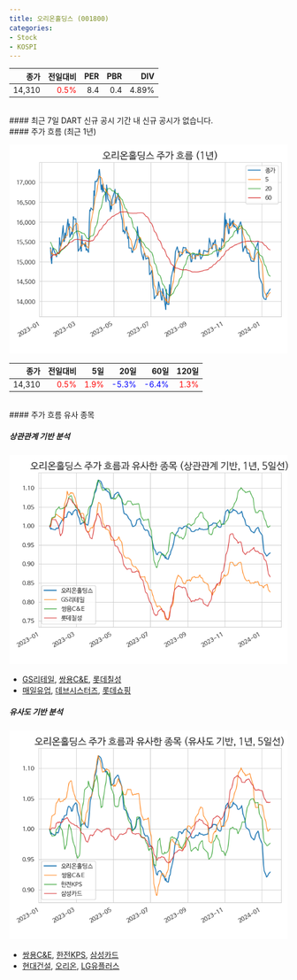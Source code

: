 ```yaml
---
title: 오리온홀딩스 (001800)
categories:
- Stock
- KOSPI
---
```


|**종가**|**전일대비**|**PER**|**PBR**|**DIV**|
|---:|-------:|--:|--:|--:|
|14,310|<span style="color: red">0.5%</span>|8.4|0.4|4.89%|

<!-- more -->

<br>
#### 최근 7일 DART 신규 공시
기간 내 신규 공시가 없습니다.

<br>
#### 주가 흐름 (최근 1년)

![001800](/assets/images/stock/001800.png)

|**종가**|**전일대비**|**5일**|**20일**|**60일**|**120일**|
|---:|-------:|--:|---:|---:|----:|
|14,310|<span style="color: red">0.5%</span>|<span style="color: red">1.9%</span>|<span style="color: blue">-5.3%</span>|<span style="color: blue">-6.4%</span>|<span style="color: red">1.3%</span>|

<br>
#### 주가 흐름 유사 종목

##### 상관관계 기반 분석

![001800](/assets/images/stock/001800_corr.png)
- [GS리테일](/007070/), [쌍용C&E](/003410/), [롯데칠성](/005300/)
- [매일유업](/267980/), [데브시스터즈](/194480/), [롯데쇼핑](/023530/)

##### 유사도 기반 분석

![001800](/assets/images/stock/001800_sim.png)
- [쌍용C&E](/003410/), [한전KPS](/051600/), [삼성카드](/029780/)
- [현대건설](/000720/), [오리온](/271560/), [LG유플러스](/032640/)